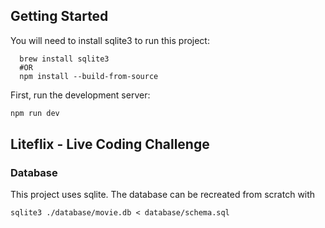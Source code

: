 ## Getting Started

You will need to install sqlite3 to run this project:

```
  brew install sqlite3
  #OR
  npm install --build-from-source
```

First, run the development server:

```bash
npm run dev
```

## Liteflix - Live Coding Challenge


### Database

This project uses sqlite. The database can be recreated from scratch with
```
sqlite3 ./database/movie.db < database/schema.sql
```
